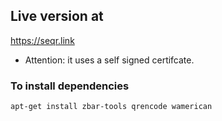 ## Live version at
https://seqr.link 
 - Attention: it uses a self signed certifcate.

### To install dependencies

```bash
apt-get install zbar-tools qrencode wamerican
```
